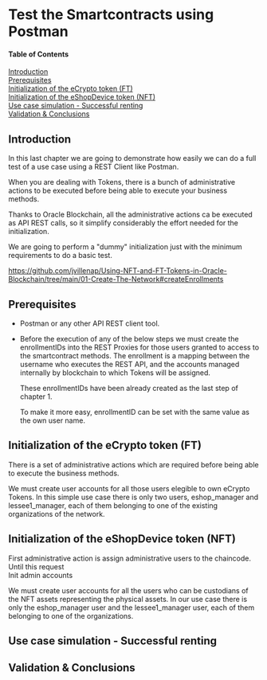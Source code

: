 # Test the Smartcontracts using Postman

#### Table of Contents  
[Introduction](#Introduction)  
[Prerequisites](#Prerequisites)  
[Initialization of the eCrypto token (FT)](#initFT)  
[Initialization of the eShopDevice token (NFT)](#initNFT)  
[Use case simulation - Successful renting](#usecase1)  
[Validation & Conclusions](#validation)  

<a name="Introduction"/>

## Introduction

In this last chapter we are going to demonstrate how easily we can do a full test of a use case using a REST Client like Postman.

When you are dealing with Tokens, there is a bunch of administrative actions to be executed before being able to execute your business methods. 

Thanks to Oracle Blockchain, all the administrative actions ca be executed as API REST calls, so it simplify considerably the effort needed for the initialization.

We are going to perform a "dummy" initialization just with the minimum requirements to do a basic test.


https://github.com/jvillenap/Using-NFT-and-FT-Tokens-in-Oracle-Blockchain/tree/main/01-Create-The-Network#createEnrollments



<a name="Prerequisites"/>

## Prerequisites
- Postman or any other API REST client tool.
- Before the execution of any of the below steps we must create the enrollmentIDs into the REST Proxies for those users granted to access to the smartcontract methods. The enrollment is a mapping between the username who executes the REST API, and the accounts managed internally by blockchain to which Tokens will be assigned.

  These enrollmentIDs have been already created as the last step of chapter 1.

  To make it more easy, enrollmentID can be set with the same value as the own user name.



<a name="initFT"/>

## Initialization of the eCrypto token (FT)

There is a set of administrative actions which are required before being able to execute the business methods.




We must create user accounts for all those users elegible to own eCrypto Tokens. In this simple use case there is only two users, eshop_manager and lessee1_manager, each of them belonging to one of the existing organizations of the network.



<a name="initNFT"/>

## Initialization of the eShopDevice token (NFT)



First administrative action is assign administrative users to the chaincode. Until this request  
Init admin accounts


We must create user accounts for all the users who can be custodians of the NFT assets representing the physical assets. In our use case there is only the eshop_manager user and the lessee1_manager user, each of them belonging to one of the organizations.




<a name="usecase1"/>

## Use case simulation - Successful renting


<a name="validation"/>

## Validation & Conclusions


